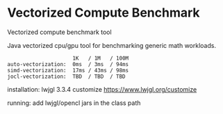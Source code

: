 # Vectorized Compute Benchmark
Vectorized compute benchmark tool

Java vectorized cpu/gpu tool for benchmarking generic math workloads.

```
                     1K   / 1M   / 100M
auto-vectorization:  0ms  / 3ms  / 94ms
simd-vectorization:  17ms / 43ms / 98ms
jocl-vectorization:  TBD  / TBD  / TBD
```

installation: lwjgl 3.3.4 customize https://www.lwjgl.org/customize

running: add lwjgl/opencl jars in the class path
